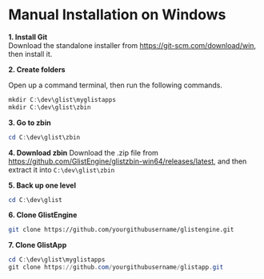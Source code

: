 # Manual Installation on Windows

**1. Install Git**  
Download the standalone installer from https://git-scm.com/download/win, then install it.

**2. Create folders**

Open up a command terminal, then run the following commands.

```powershell
mkdir C:\dev\glist\myglistapps
mkdir C:\dev\glist\zbin
```

**3. Go to zbin**

```powershell
cd C:\dev\glist\zbin
```

**4. Download zbin**
Download the .zip file from https://github.com/GlistEngine/glistzbin-win64/releases/latest, and then extract it into `C:\dev\glist\zbin`

**5. Back up one level**

```powershell
cd C:\dev\glist
```

**6. Clone GlistEngine**

```bash
git clone https://github.com/yourgithubusername/glistengine.git
```

**7. Clone GlistApp**

```powershell
cd C:\dev\glist\myglistapps
git clone https://github.com/yourgithubusername/glistapp.git
```
